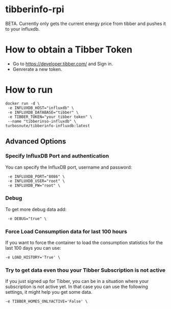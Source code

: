 # tibberinfo-rpi
BETA. Currently only gets the current energy price from tibber and pushes it to your influxdb.

# How to obtain a Tibber Token
- Go to https://developer.tibber.com/ and Sign in.
- Genrerate a new token.

# How to run
```
docker run -d \
 -e INFLUXDB_HOST="influxdb" \
 -e INFLUXDB_DATABASE="tibber" \
 -e TIBBER_TOKEN="your tibber token" \
 --name "tibberinso-influxdb" \
turbosnute/tibberinfo-influxdb:latest
```

## Advanced Options

### Specify InfluxDB Port and authentication
You  can specify the InfluxDB port, username and password:
```
 -e INFLUXDB_PORT="8086" \
 -e INFLUXDB_USER="root" \
 -e INFLUXDB_PW="root" \
```
### Debug
To get more debug data add:
```
 -e DEBUG="true" \
```
### Force Load Consumption data for last 100 hours
If you want to force the container to load the consumption statistics for the last 100 days you can use:
```
-e LOAD_HISTORY='True' \
```

### Try to get data even thou your Tibber Subscription is not active
If you just signed up for Tibber, you can be in a situation where your subscription is not active yet. In that case you can use the following settings, it might help you get some data.
```
-e TIBBER_HOMES_ONLYACTIVE='False' \
```

